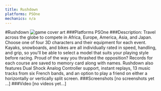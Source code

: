 ```yaml
---
title: Rushdown
platforms: PSOne
mechanics: n/a
---
```

#Rushdown
![game cover art](//images.igdb.com/igdb/image/upload/t_cover_big/irven5uzja5jhahwsz4s.jpg "Logo Title Text 1")
###Platforms
PSOne
###Description:
Travel across the globe to compete in Africa, Europe, America, Asia, and Japan. Choose one of four 3D characters and their equipment for each event. Kayaks, snowboards, and bikes are all individually rated in speed, handling, and grip, so you'll be able to select a model that suits your playing style before racing. Proud of the way you thrashed the opposition? Records for each course are saved to memory card along with names. Rushdown also features Dual Shock Analog Controller support, instant replays, 13 music tracks from six French bands, and an option to play a friend on either a horizontally or vertically split screen.
###Screenshots
[no screenshots yet ...]
###Video
[no videos yet...]
